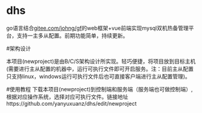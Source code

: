 # dhs
go语言结合[gitee.com/johng/gf](http://gitee.com/johng/gf)的web框架+vue前端实现mysql双机热备管理平台，支持一主多从配置。前期功能简单，持续更新。

#架构设计

本项目(newproject)是由B/C/S架构设计所实现。轻巧便捷，将项目放到目标主机(需要进行主从配置的机器中，运行可执行文件即可开启服务。注：目前主从配置只支持linux，windows运行可执行文件后也可直接客户端进行主从配置管理)。

#使用教程
下载本项目(newproject)到控制端和服务端（服务端也可做控制端）,根据对应操作系统，选择对应可执行文件。链接地址https://github.com/yanyuxuanz/dhs/edit/newproject




